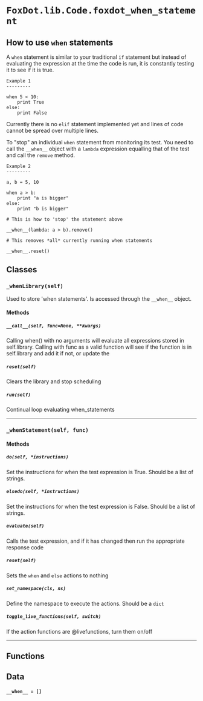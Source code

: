 # `FoxDot.lib.Code.foxdot_when_statement`

How to use `when` statements
----------------------------

A `when` statement is similar to your traditional `if` statement but
instead of evaluating the expression at the time the code is run, it
is constantly testing it to see if it is true.

```
Example 1
---------

when 5 < 10:
    print True
else:
    print False
```

Currently there is no `elif` statement implemented yet and lines of code
cannot be spread over multiple lines.

To "stop" an individual `when` statement from monitoring its test. You
need to call the `__when__` object with a `lambda` expression equalling
that of the test and call the `remove` method.

```
Example 2
---------

a, b = 5, 10

when a > b:
    print "a is bigger"
else:
    print "b is bigger"

# This is how to 'stop' the statement above

__when__(lambda: a > b).remove()

# This removes *all* currently running when statements

__when__.reset()
```

## Classes

### `_whenLibrary(self)`

Used to store 'when statements'. Is accessed through the `__when__` object.
    

#### Methods

##### `__call__(self, func=None, **kwargs)`

Calling when() with no arguments will evaluate all expressions
stored in self.library. Calling with func as a valid function
will see if the function is in self.library and add it if not,
or update the 

##### `reset(self)`

Clears the library and stop scheduling 

##### `run(self)`

Continual loop evaluating when_statements
        

---

### `_whenStatement(self, func)`



#### Methods

##### `do(self, *instructions)`

Set the instructions for when the test expression is True. Should
be a list of strings. 

##### `elsedo(self, *instructions)`

Set the instructions for when the test expression is False. Should
be a list of strings. 

##### `evaluate(self)`

Calls the test expression, and if it has changed then
run the appropriate response code 

##### `reset(self)`

Sets the `when` and `else` actions to nothing 

##### `set_namespace(cls, ns)`

Define the namespace to execute the actions. Should be a `dict` 

##### `toggle_live_functions(self, switch)`

If the action functions are @livefunctions, turn them on/off 

---

## Functions

## Data

#### `__when__ = []`

